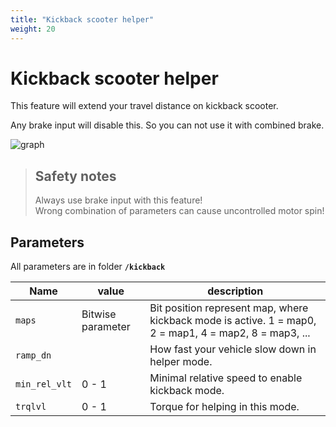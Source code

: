 ```yaml
---
title: "Kickback scooter helper"
weight: 20
---
```


# Kickback scooter helper

This feature will extend your travel distance on kickback scooter.  

Any brake input will disable this. So you can not use it with combined brake.  

![graph](./../../pics/lynx_kickback_helper.jpg)

> ## Safety notes
> Always use brake input with this feature!  
> Wrong combination of parameters can cause uncontrolled motor spin!



## Parameters

All parameters are in folder **`/kickback`**

| Name | value | description |
| --- | --- | --- |
| `maps` |  Bitwise parameter | Bit position represent map, where kickback mode is active. 1 = map0, 2 = map1, 4 = map2, 8 = map3, ... |
| `ramp_dn` | | How fast your vehicle slow down in helper mode. |
| `min_rel_vlt` | 0 - 1 | Minimal relative speed to enable kickback mode. |
| `trqlvl` | 0 - 1 | Torque for helping in this mode.|
